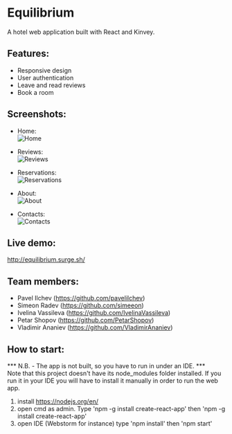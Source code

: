 # Equilibrium

A hotel web application built with React and Kinvey.

Features:
---------
- Responsive design
- User authentication
- Leave and read reviews
- Book a room

Screenshots:
------------
- Home: <br>
![Home](http://i.imgur.com/nZ6Z9As.png?1)

- Reviews: <br>
![Reviews](http://i.imgur.com/ruFwtSO.png?1)

- Reservations: <br>
![Reservations](http://i.imgur.com/pHam6wi.png?1)

- About: <br>
![About](http://i.imgur.com/oitM51P.png?1)

- Contacts: <br>
![Contacts](http://i.imgur.com/xgv00qi.png?1)

Live demo:
------------
http://equilibrium.surge.sh/

Team members:
-------------
- Pavel Ilchev (https://github.com/pavelilchev)
- Simeon Radev (https://github.com/simeeon)
- Ivelina Vassileva (https://github.com/IvelinaVassileva)
- Petar Shopov (https://github.com/PetarShopov)
- Vladimir Ananiev (https://github.com/VladimirAnaniev)

How to start:<br>
-------------
*** N.B. - The app is not built, so you have to run in under an IDE. *** <br>
Note that this project doesn't have its node_modules folder installed. If you run it in your IDE you will have to install it manually in order to run the web app. <br>
1. install https://nodejs.org/en/ <br>
2. open cmd as admin. Type 'npm -g install create-react-app' then 'npm -g install create-react-app' <br>
3. open IDE (Webstorm for instance) type 'npm install' then 'npm start' <br>
